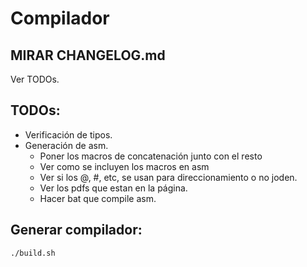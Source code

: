 # Compilador


MIRAR CHANGELOG.md
--------------------
Ver TODOs.

TODOs:
--------------------

* Verificación de tipos.
* Generación de asm.
    * Poner los macros de concatenación junto con el resto
    * Ver como se incluyen los macros en asm
    * Ver si los @, #, etc, se usan para direccionamiento o no joden.
    * Ver los pdfs que estan en la página.
    * Hacer bat que compile asm.

Generar compilador:
----------------------
```sh
./build.sh
```
